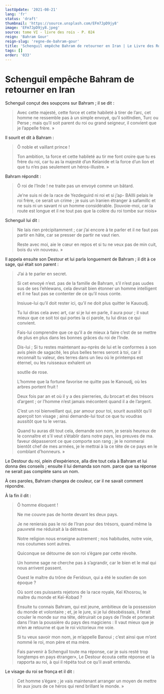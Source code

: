 ```yaml
---
lastUpdate: '2021-08-21'
lang: 'fr'
status: 'draft'
thumbnail: 'https://source.unsplash.com/EFm7JpD9jy8'
image: 'EFm7JpD9jy8.jpeg'
source: tome VI - livre des rois - P. 024
reign: 'Bahram Gour'
reign-slug: 'regne-de-bahram-gour'
title: 'Schenguil empêche Bahram de retourner en Iran | Le Livre des Rois | Shâhnâmeh'
tags: []
order: '033'
---
```


<!-- LTeX: language=fr -->

# Schenguil empêche Bahram de retourner en Iran

Schenguil conçut des soupçons sur Bahram ; il se dit :

> Avec cette majesté, cette force et cette habileté à tirer de l’arc, cet homme ne ressemble pas à un simple envoyé, qu’il soitlndien, Turc ou Perse ; mais qu’il soit parent du roi ou grand seigneur, il convient que je l’appelle frère. »

Il sourit et dit à Bahram :

> Ô noble et vaillant prince !
>
> Ton ambition, ta force et cette habileté au tir me font croire que tu es frère du roi, car tu as la majesté d’un Keïanide et la force d’un lion et que tu n’es pas seulement un héros-illustre. »

Bahram répondit :

> Ô roi de l’Inde !
ne traite pas un envoyé comme un bâtard.
>
> Je’ne suis ni de la race de Yezdeguird ni roi et si j’ap-
BAllli pelais le roi frère, ce serait un crime ; je suis un Iranien étranger à safamillc et ne suis ni un savant ni un homme considérable. [louvoie-moi, car la route est longue et il ne tout pas que la colère du roi tombe sur niois»

Schenguil lui dit :

> Ne lais rien précipitamment ; car j’ai encore à te parler et il ne faut pas partir en hâte, car se presser de partir ne vaut rien.
>
> Reste avec moi, aie le cœur en repos et si tu ne veux pas de min cuit, bois du vin nouveau. »

Il appela ensuite son Destour et lui parla longuement de Bahram ; il dit à ce sage, qui était son parent :

> J’ai à te parler en secret.
>
> Si cet envoyé n’est. pas de la famille de Bahram, s’il n’est pas uudes sus de ses l’ehlewans, cela devrait bien étonner un homme intelligent et il ne faut pas se contenter de ce qu’il nous conte.
>
> Insiuue-lui qu’il doit rester ici, qu’il ne doit plus quitter le Kauoudj.
>
> Tu lui diras cela avec art, car si je lui en parle, il aura pour ; il vaut mieux que ce soit toi qui portes la ci parole, tu lui diras ce qui convient.
>
> Fais-lui comprendre que ce qu’il a de mieux à faire c’est de se mettre de plus en plus dans les bonnes grâces du roi de l’lnde.
>
> Dis-lui ; Si tu restes maintenant au-nprès de lui et le conformes à son avis plein de sagacité, les plus belles terres seront à toi, car il reconnaît tu valeur, des terres dans un lieu où le printemps est éternel, ou les ruisseaux exhalent un
>
> soutlle de rose.
>
> L’homme que la fortune favorise ne quitte pas le Kanoudj, où les arbres portent fruit !
>
> Deux fois par an et où il y a des pierreries, du brocart et des trésors d’argent ; or l’homme n’est jamais mécontent quand il a de l’argent.
>
> C’est un roi bienveillant qui, par amour pour toi, sourit aussitôt qu’il aperçoit ton visage ; ainsi demande-lui tout ce que tu voudras aussitôt que tu le verras.
>
> Quand tu auras dit tout cela, demande son nom, je serais heureux de le connaître et s’il veut s’établir dans notre pays, les preuves de ma. faveur dépasseront ce que comporte son rang ; je le nommerai bientôt chef de mes armées, je le mettrai à la ce tête de ce pays en le comblant d’honneurs. »

Le Destour du roi, plein d’expérience, alla dire tout cela à Bahram et lui donna des conseils ; ensuite il lui demanda son nom. parce que sa réponse ne serait pas complète sans un nom.

À ces paroles, Bahram changea de couleur, car il ne savait comment répondre.

À la fin il dit :

> Ô homme éloquent !
>
> Ne me couvre pas de honte devant les deux pays.
>
> Je ne renierais pas le roi de l’Iran pour des trésors, quand même la pauvreté me réduirait à la détresse.
>
> Notre religion nous enseigne autrement ; nos habitudes, notre voie, nos coutumes sont autres.
>
> Quiconque se détourne de son roi s’égare par cette révolte.
>
> Un homme sage ne cherche pas à s’agrandir, car le bien et le mal qui nous arrivent passent.
>
> Ouest le maître du trône de Feridoun, qui a été le soutien de son époque ?
>
> Où sont ces puissants rejetons de la race royale, Keï Khosrou, le maître du monde et Keï-Kobad ?
>
> Ensuite tu connais Bahram, qui est jeune, ambitieux de la possession du monde et volontaire ; et, je le jure, si je lui désobéissais, il ferait crouler le monde sur ma tête, détruirait ce pays de l’Inde et porterait dans l’Iran la poussière du pays des magiciens : Il vaut mieux que je m’en
æ retourne et que le roi victorieux me voie.
>
> Si tu veux savoir mon nom, je m’appelle Banoui ; c’est ainsi que m’ont nommé le roi, mon père et ma mère.
>
> Fais parvenir à Schenguil toute ma réponse, car je suis resté trop longtemps en pays étranger», Le Destour écouta cette réponse et la rapporta au roi, à qui il répéta tout ce qu’il avait entendu.

Le visage du roi se fronça et il dit :

> Cet homme s’égare ; je vais maintenant arranger un moyen de mettre lin aux jours de ce héros qui rend brillant le monde. »
